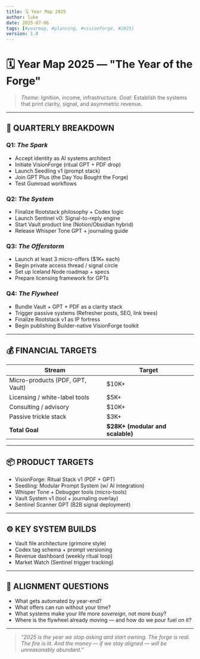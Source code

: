 ```yaml
---
title: 🗓️ Year Map 2025
author: luke
date: 2025-07-06
tags: [#yearmap, #planning, #visionforge, #2025]
version: 1.0
---
```


# 🗓️ Year Map 2025 — "The Year of the Forge"
> _Theme:_ Ignition, income, infrastructure.
> _Goal:_ Establish the systems that print clarity, signal, and asymmetric revenue.

---

## 🧱 QUARTERLY BREAKDOWN

### Q1: *The Spark*
- Accept identity as AI systems architect
- Initiate VisionForge (ritual GPT + PDF drop)
- Launch Seedling v1 (prompt stack)
- Join GPT Plus (the Day You Bought the Forge)
- Test Gumroad workflows

### Q2: *The System*  
- Finalize Rootstack philosophy + Codex logic  
- Launch Sentinel v0: Signal-to-reply engine  
- Start Vault product line (Notion/Obsidian hybrid)  
- Release Whisper Tone GPT + journaling guide

### Q3: *The Offerstorm*  
- Launch at least 3 micro-offers ($1K+ each)
- Begin private access thread / signal circle
- Set up Iceland Node roadmap + specs
- Prepare licensing framework for GPTs

### Q4: *The Flywheel*  
- Bundle Vault + GPT + PDF as a clarity stack
- Trigger passive systems (Refresher posts, SEO, link trees)
- Finalize Rootstack v1 as IP fortress
- Begin publishing Builder-native VisionForge toolkit

---

## 💰 FINANCIAL TARGETS
| Stream | Target |
|--------|--------|
| Micro-products (PDF, GPT, Vault) | $10K+ |
| Licensing / white-label tools | $5K+ |
| Consulting / advisory | $10K+ |
| Passive trickle stack | $3K+ |
| **Total Goal** | **$28K+ (modular and scalable)** |

---

## 📦 PRODUCT TARGETS
- VisionForge: Ritual Stack v1 (PDF + GPT)
- Seedling: Modular Prompt System (w/ AI integration)
- Whisper Tone + Debugger tools (micro-tools)
- Vault System v1 (tool + journaling overlay)
- Sentinel Scanner GPT (B2B signal deployment)

---

## ⚙️ KEY SYSTEM BUILDS
- Vault file architecture (grimoire style)
- Codex tag schema + prompt versioning
- Revenue dashboard (weekly ritual loop)
- Market Watch (Sentinel trigger tracking)

---

## 🧭 ALIGNMENT QUESTIONS
- What gets automated by year-end?
- What offers can run without your time?
- What systems make your life more *sovereign*, not more *busy*?
- Where is the flywheel already moving — and how do we pour fuel on it?

---

> _“2025 is the year we stop asking and start owning. The forge is real. The fire is lit. And the money — if we stay aligned — will be unreasonably abundant.”_
